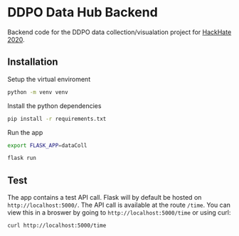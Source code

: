 # DDPO Data Hub Backend

Backend code for the DDPO data collection/visualation project for [HackHate 2020](https://www.policecoders.org/home/hack-hate-2020/).

## Installation

Setup the virtual enviroment
```bash
python -m venv venv
```

Install the python dependencies 
```bash
pip install -r requirements.txt
```

Run the app
```bash
export FLASK_APP=dataColl

flask run
```

## Test
The app contains a test API call. Flask will by default be hosted on `http://localhost:5000/`. The API call is available at the route `/time`. You can view this in a broswer by going to `http://localhost:5000/time` or using curl:

```bash
curl http://localhost:5000/time
```